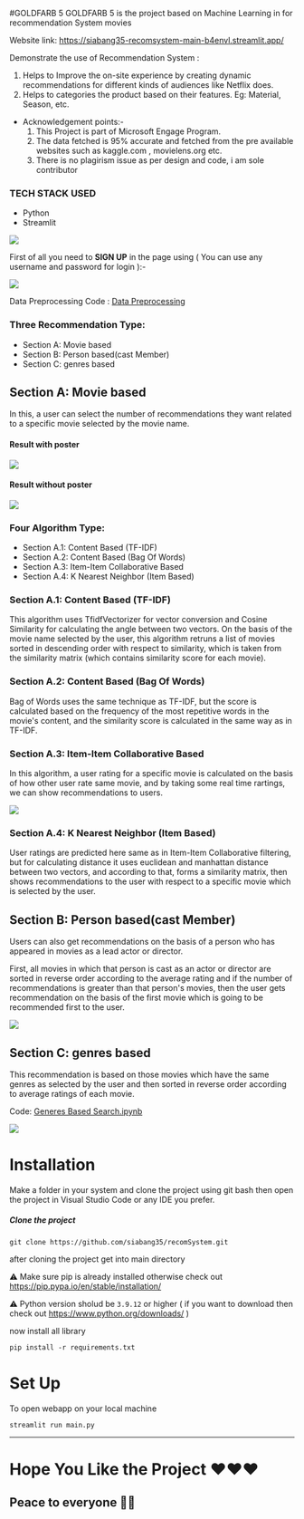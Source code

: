 #GOLDFARB 5
GOLDFARB 5 is the project based on Machine Learning in for recommendation System movies

Website link: https://siabang35-recomsystem-main-b4envl.streamlit.app/

Demonstrate the use of Recommendation System :
  1. Helps to Improve the on-site experience by creating dynamic recommendations for different kinds of audiences like Netflix does.
  2. Helps to categories the product based on their features. Eg: Material, Season, etc.

* Acknowledgement points:-
  1. This Project is part of Microsoft Engage Program.
  2. The data fetched is 95% accurate and fetched from the pre available websites such as kaggle.com , movielens.org etc.
  3. There is no plagirism issue as per design and code, i am sole contributor 

### TECH STACK USED
* Python
* Streamlit



<img src="./assets/images/gopal-movie1.png">


First of all you need to **SIGN UP** in the page using ( You can use any username and password for login ):- 
  
   <img src="./assets/images/login.png">
   
  
  
Data Preprocessing Code : <a href="https://github.com/siabang35/Movies-notebook/tree/master">Data Preprocessing</a>
  
  
  


### Three Recommendation Type:
<ul>
  <li>Section A: Movie based</li>
  <li>Section B: Person based(cast Member)</li>
  <li>Section C: genres based</li>
</ul>

## Section A: Movie based

In this, a user can select the number of recommendations they want related to a specific movie selected by the movie name.

#### Result with poster

<img src="./assets/images/movie.png">

#### Result without poster

<img src="./assets/images/with out poster result.png">



### Four Algorithm Type:
<ul>
  <li>Section A.1: Content Based (TF-IDF)</li>
  <li>Section A.2: Content Based (Bag Of Words)</li>
  <li>Section A.3: Item-Item Collaborative Based</li>
  <li>Section A.4: K Nearest Neighbor (Item Based)</li>
</ul>



### Section A.1: Content Based (TF-IDF)

This algorithm uses TfidfVectorizer for vector conversion and Cosine Similarity for calculating the angle between two vectors. On the basis of the movie name selected by the user, this algorithm retruns a list of movies sorted in descending order with respect to similarity, which is taken from the similarity matrix (which contains similarity score for each movie).


### Section A.2: Content Based (Bag Of Words)

Bag of Words uses the same technique as TF-IDF, but the score is calculated based on the frequency of the most repetitive words in the movie's content, and the similarity score is calculated in the same way as in TF-IDF.


### Section A.3: Item-Item Collaborative Based

In this algorithm, a user rating for a specific movie is calculated on the basis of how other user rate same movie, and by taking some real time rartings, we can show recommendations to users.

<img src="./assets/images/movie-collaborative.png">


### Section A.4: K Nearest Neighbor (Item Based)

User ratings are predicted here same as in Item-Item Collaborative filtering, but for calculating distance it uses euclidean and manhattan distance between two vectors, and according to that, forms a similarity matrix, then shows recommendations to the user with respect to a specific movie which is selected by the user.




## Section B: Person based(cast Member)

Users can also get recommendations on the basis of a person who has appeared in movies as a lead actor or director.

First, all movies in which that person is cast as an actor or director are sorted in reverse order according to the average rating and if the number of recommendations is greater than that person's movies, then the user gets recommendation on the basis of the first movie which is going to be recommended first to the user.

<img src="./assets/images/artist-movies.png">




## Section C: genres based

This recommendation is based on those movies which have the same genres as selected by the user and then sorted in reverse order according to average ratings of each movie.

Code: <a href="https://github.com/prashant-smart/recommendation-system-notebook/blob/main/generes_based_search.ipynb">Generes Based Search.ipynb</a>

<img src="./assets/images/genre-movies.png">

# Installation

 Make a folder in your system and clone the project using git bash then open the project in Visual Studio Code or any IDE you prefer.

##### Clone the project 
  ```
  git clone https://github.com/siabang35/recomSystem.git

  ```

 

after cloning the project get into main directory

  


 ⚠️ Make sure pip is already installed otherwise check out https://pip.pypa.io/en/stable/installation/
  
 ⚠️ Python version sholud be `3.9.12` or higher ( if you want to download then check out https://www.python.org/downloads/ )
  
  
now install all library

`pip install -r requirements.txt`




# Set Up

To open webapp on your local machine

`streamlit run main.py`



--------------------
# Hope You Like the Project ❤️❤️❤️



## Peace to everyone 🙏🏻

